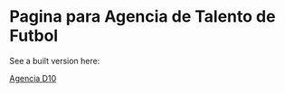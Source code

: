 # Pagina para Agencia de Talento de Futbol

See a built version here:

[Agencia D10](https://agenciadediez.netlify.app/)
